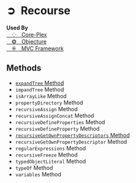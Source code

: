 # ➲&ensp;Recourse
**Used By**  
[&emsp;⁘&emsp;Core-Plex](https://npmjs.org/core-plex)  
[&emsp;❂&emsp;Objecture](https://npmjs.org/objecture)  
[&emsp;⁜&emsp;MVC Framework](https://npmjs.org/mvc-framework)  

## Methods
 - [`expandTree` Method](./document/methods/expand-tree.md)
 - `impandTree` Method
 - `isArrayLike` Method
 - `propertyDirectory` Method
 - `recursiveAssign` Method
 - `recursiveAssignConcat` Method
 - `recursiveDefineProperties` Method
 - `recursiveDefineProperty` Method
 - [`recursiveGetOwnPropertyDescriptors` Method](./document/methods/recursive-get-own-property-descriptors.md)
 - `recursiveGetOwnPropertyDescriptor` Method
 - `regularExpressions` Method
 - `recursiveFreeze` Method
 - `typedObjectLiteral` Method
 - `typeOf` Method
 - `variables` Method